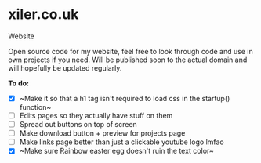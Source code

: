 # xiler.co.uk
Website

Open source code for my website, feel free to look through code and use in own projects if you need.
Will be published soon to the actual domain and will hopefully be updated regularly.

**To do:**

- [x] ~Make it so that a h1 tag isn't required to load css in the startup() function~
- [ ] Edits pages so they actually have stuff on them
- [ ] Spread out buttons on top of screen
- [ ] Make download button + preview for projects page
- [ ] Make links page better than just a clickable youtube logo lmfao
- [x] ~Make sure Rainbow easter egg doesn't ruin the text color~